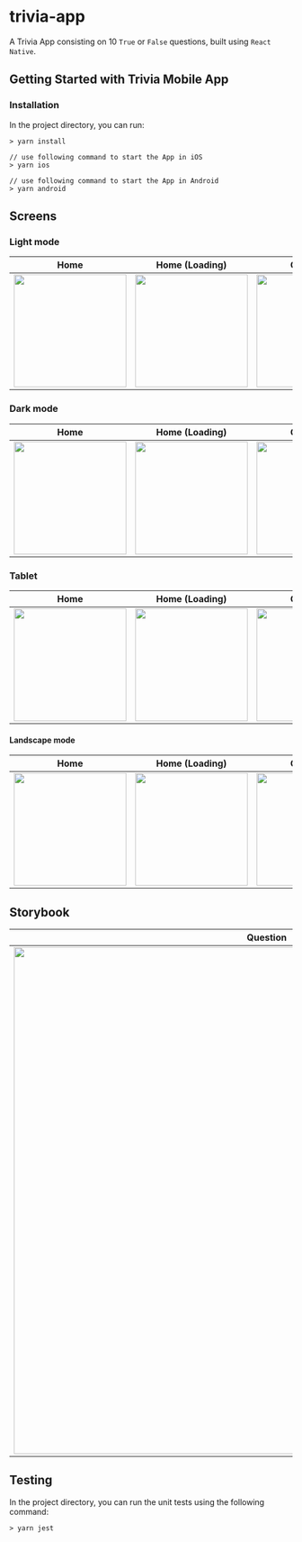 
# trivia-app
A Trivia App consisting on 10  `True` or `False` questions, built using `React Native`.

## Getting Started with Trivia Mobile App

### Installation

In the project directory, you can run:

```
> yarn install

// use following command to start the App in iOS
> yarn ios

// use following command to start the App in Android
> yarn android
```



## Screens
### Light mode
| Home  | Home (Loading) | Questions  | Results |
| ------------- | ------------- | ------------- | ------------- |
| <img src="https://user-images.githubusercontent.com/33632044/141344921-c5708372-2869-485c-b246-c7aaf98ae3ec.png" width="200">  | <img src="https://user-images.githubusercontent.com/33632044/141345127-4a76f535-09e0-4818-8802-8c87ba9a617c.png" width="200">  |<img src="https://user-images.githubusercontent.com/33632044/141370435-5400d896-2b6e-4e28-95c5-634cc35ce6a9.png" width="200">  | <img src="https://user-images.githubusercontent.com/33632044/141345084-69ac61e7-caf7-48ee-95b0-81bd039cbc8a.png" width="200">  |

### Dark mode
| Home  | Home (Loading) | Questions  | Results |
| ------------- | ------------- | ------------- | ------------- |
| <img src="https://user-images.githubusercontent.com/33632044/141347385-4afbe72e-c1b0-4f01-af99-71e720c6b1b4.png" width="200">  | <img src="https://user-images.githubusercontent.com/33632044/141347427-bcfc4307-a4d1-47c9-8875-4bc227eb1717.png" width="200">  |<img src="https://user-images.githubusercontent.com/33632044/141347490-d476cf20-b5bb-4ad4-a18d-f7d234ac8cec.png" width="200">  | <img src="https://user-images.githubusercontent.com/33632044/141347555-30ff1312-8aeb-42d5-b842-261108ba3a75.png" width="200">  |

### Tablet
| Home  | Home (Loading) | Questions  | Results |
| ------------- | ------------- | ------------- | ------------- |
| <img src="https://user-images.githubusercontent.com/33632044/141370582-e005f080-c34e-4c69-885b-c6e2c12eb821.png" width="200">  | <img src="https://user-images.githubusercontent.com/33632044/141370640-b81f5e0b-69b2-46ea-af28-177da32850ae.png" width="200">  |<img src="https://user-images.githubusercontent.com/33632044/141370754-69dc91cd-2dcd-40cc-b364-d5a11ec84784.png" width="200">  | <img src="https://user-images.githubusercontent.com/33632044/141370811-dcce1294-fc16-4a4c-870a-05b74d36c60a.png" width="200">  |

#### Landscape mode
| Home  | Home (Loading) | Questions  | Results |
| ------------- | ------------- | ------------- | ------------- |
| <img src="https://user-images.githubusercontent.com/33632044/141370969-a3df7ddc-3632-423f-af72-b288f905c1ae.png" width="200">  | <img src="https://user-images.githubusercontent.com/33632044/141371044-5b3346a1-9677-4d4e-9b0e-374a5f772ad9.png" width="200">  |<img src="https://user-images.githubusercontent.com/33632044/141371111-0521eeec-f36c-4af8-94ca-c83e3a650766.png" width="200">  | <img src="https://user-images.githubusercontent.com/33632044/141371161-b90c1bd7-288c-4423-a99a-c564a185e34c.png" width="200">  |


## Storybook

| Question  | Thumbnail Question |
| ------------- | ------------- | 
| <img src="https://user-images.githubusercontent.com/33632044/141371999-33dbfca6-cae9-4e86-b660-7d9f1b74f034.gif" width="900">  | <img src="https://user-images.githubusercontent.com/33632044/141344439-228b909e-5744-40c1-8ae4-b96c70749891.gif" width="900">  |


## Testing

In the project directory, you can run the unit tests using the following command:

```
> yarn jest
```
